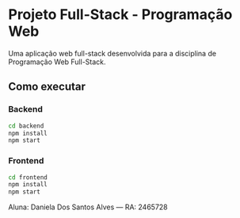 # Projeto Full-Stack - Programação Web

Uma aplicação web full-stack desenvolvida para a disciplina de Programação Web Full-Stack.

## Como executar

### Backend

```bash
cd backend
npm install
npm start
```

### Frontend

```bash
cd frontend
npm install
npm start
```

Aluna: Daniela Dos Santos Alves — RA: 2465728
